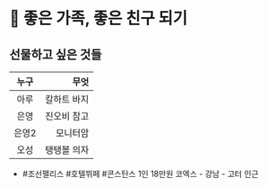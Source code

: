 # 󰏢 좋은 가족, 좋은 친구 되기


## 선물하고 싶은 것들

| 누구  |        무엇 |
|:-----:|------------:|
| 아루  | 칼하트 바지 |
| 은영  | 진오비 참고 |
| 은영2 |    모니터암 |
| 오성  | 탱탱볼 의자 |

- #조선팰리스 #호텔뷔페 #콘스탄스
  1인 18만원
  코엑스 - 강남 - 고터 인근


